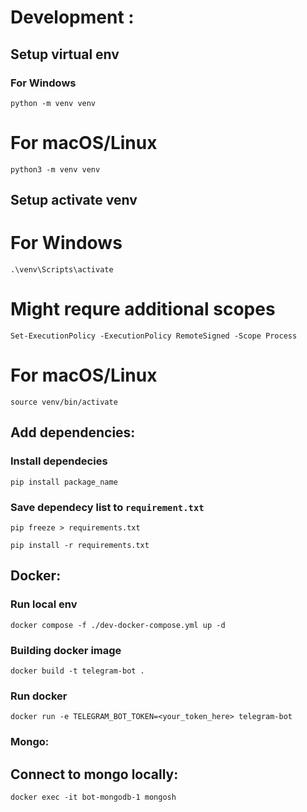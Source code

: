 # Development :

## Setup virtual env

### For Windows

`python -m venv venv`

# For macOS/Linux

`python3 -m venv venv`

## Setup activate venv

# For Windows

`.\venv\Scripts\activate`

# Might requre additional scopes

`Set-ExecutionPolicy -ExecutionPolicy RemoteSigned -Scope Process`

# For macOS/Linux

`source venv/bin/activate`

## Add dependencies:

### Install dependecies

`pip install package_name`

### Save dependecy list to `requirement.txt`

`pip freeze > requirements.txt`

`pip install -r requirements.txt`

## Docker:

### Run local env

`docker compose -f ./dev-docker-compose.yml up -d`

### Building docker image

`docker build -t telegram-bot .`

### Run docker

`docker run -e TELEGRAM_BOT_TOKEN=<your_token_here> telegram-bot`


### Mongo:

## Connect to mongo locally:
`docker exec -it bot-mongodb-1 mongosh`